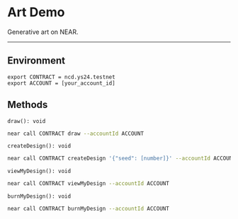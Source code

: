 # Art Demo

Generative art on NEAR.

----
## Environment
```
export CONTRACT = ncd.ys24.testnet
export ACCOUNT = [your_account_id]
```

## Methods

`draw(): void`

```sh
near call CONTRACT draw --accountId ACCOUNT
```

`createDesign(): void`

```sh
near call CONTRACT createDesign '{"seed": [number]}' --accountId ACCOUNT
```

`viewMyDesign(): void`

```sh
near call CONTRACT viewMyDesign --accountId ACCOUNT
```

`burnMyDesign(): void`

```sh
near call CONTRACT burnMyDesign --accountId ACCOUNT 
```